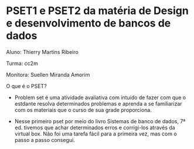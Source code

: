 # PSET1 e PSET2 da matéria de Design e desenvolvimento de bancos de dados 



Aluno: Thierry Martins Ribeiro 


Turma: cc2m 


Monitora: Suellen Miranda Amorim


O que é o PSET? 
 - Problem set é uma atividade avaliativa com intuido de fazer com que o estdante resolva determinados problemas e aprenda a se familiarizar com os materiais que o curso de sua grade proporciona. 
 
 
 - Nesse primeiro pset por meio do livro Sistemas de banco de dados, 7ª ed. tivemos que achar determinados erros e corrigi-los através da virtual box. Não foi uma tarefa fácil para a primeira vez, mas com o passo a passo consegui.
